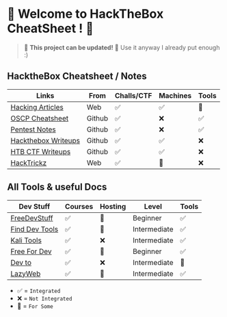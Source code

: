 # 🎃 Welcome to HackTheBox CheatSheet ! 🎃

> 🚧 **This project can be updated!** 🚧 Use it anyway I already put enough :)

## HacktheBox Cheatsheet / Notes
| Links                                                                                 | From      |    Challs/CTF | Machines | Tools |
|---------------------------------------------------------------------------------------|-----------|---------------|----------|-------|
| [Hacking Articles](https://www.hackingarticles.in)                                    | Web        |   ✅           |    ✅      | 🔄
| [OSCP Cheatsheet](https://github.com/CountablyInfinite/oscp_cheatsheet)               | Github     |     ✅         |     ❌     | ✅
| [Pentest Notes](https://github.com/dostoevskylabs/dostoevsky-pentest-notes)           | Github         |  ✅            |   ❌       | ✅
| [Hackthebox Writeups](https://github.com/Hackplayers/hackthebox-writeups)             | Github         |  ✅            |  ✅        | ❌
| [HTB CTF Writeups](https://github.com/Ignitetechnologies/HackTheBox-CTF-Writeups)     | Github         |  ✅            |  ✅        | ❌
| [HackTrickz](https://book.hacktricks.xyz/welcome/readme)                              | Web | ✅             |   🔄       |  ❌ | ✅

## All Tools & useful Docs
| Dev Stuff                                                                             | Courses   |    Hosting    | Level            | Tools |
|---------------------------------------------------------------------------------------|-----------|---------------|------------------|-------|
| [FreeDevStuff](https://freestuff.dev/)                                                |   ✅      |     🔄        |    Beginner     |   ✅    |
| [Find Dev Tools](https://finddev.tools/)                                              |   ✅      |     🔄        |    Intermediate |   ✅    |
| [Kali Tools](https://www.kali.org/docs/)                                              |   ✅      |     ❌        |   Intermediate  |  ✅     |
| [Free For Dev](https://free-for.dev/)                                                 |   ✅      |     🔄        |    Beginner     |   ✅    |
| [Dev to](https://dev.to/)                                                             |   ✅      |     ❌        |  Intermediate   |    🔄   |
| [LazyWeb](https://app.lazyweb.rocks/)                                                 |   ✅      |     🔄        |  Intermediate   |   ✅    |


- ✅ = `Integrated`
- ❌ = `Not Integrated`
- 🔄 = `For Some`
